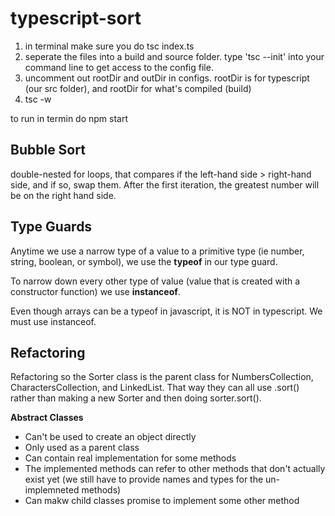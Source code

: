 # typescript-sort

1. in terminal make sure you do tsc index.ts
2. seperate the files into a build and source folder. type 'tsc --init' into your command line to get access to the config file.
3. uncomment out rootDir and outDir in configs. rootDir is for typescript (our src folder), and rootDir for what's compiled (build)
4. tsc -w

to run in termin do npm start

## Bubble Sort
double-nested for loops, that compares if the left-hand side > right-hand side, and if so, swap them. After the first iteration, the greatest number will be on the right hand side.

## Type Guards
Anytime we use a narrow type of a value to a primitive type (ie number, string, boolean, or symbol), we use the **typeof** in our type guard.

To narrow down every other type of value (value that is created with a constructor function) we use **instanceof**.

Even though arrays can be a typeof in javascript, it is NOT in typescript. We must use instanceof.

## Refactoring
Refactoring so the Sorter class is the parent class for NumbersCollection, CharactersCollection, and LinkedList. That way they can all use .sort() rather than making a new Sorter and then doing sorter.sort().

**Abstract Classes**
- Can't be used to create an object directly
- Only used as a parent class
- Can contain real implementation for some methods
- The implemented methods can refer to other methods that don't actually exist yet (we still have to provide names and types for the un-implemneted methods)
- Can makw child classes promise to implement some other method

